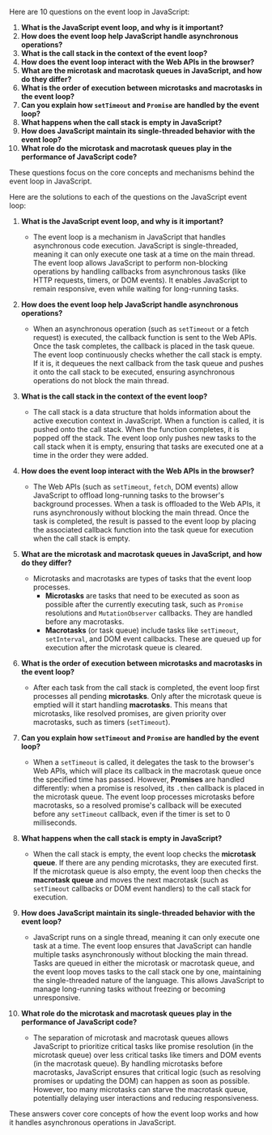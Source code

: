 Here are 10 questions on the event loop in JavaScript:

1. **What is the JavaScript event loop, and why is it important?**
2. **How does the event loop help JavaScript handle asynchronous operations?**
3. **What is the call stack in the context of the event loop?**
4. **How does the event loop interact with the Web APIs in the browser?**
5. **What are the microtask and macrotask queues in JavaScript, and how do they differ?**
6. **What is the order of execution between microtasks and macrotasks in the event loop?**
7. **Can you explain how `setTimeout` and `Promise` are handled by the event loop?**
8. **What happens when the call stack is empty in JavaScript?**
9. **How does JavaScript maintain its single-threaded behavior with the event loop?**
10. **What role do the microtask and macrotask queues play in the performance of JavaScript code?**

These questions focus on the core concepts and mechanisms behind the event loop in JavaScript.


Here are the solutions to each of the questions on the JavaScript event loop:

1. **What is the JavaScript event loop, and why is it important?**
   - The event loop is a mechanism in JavaScript that handles asynchronous code execution. JavaScript is single-threaded, meaning it can only execute one task at a time on the main thread. The event loop allows JavaScript to perform non-blocking operations by handling callbacks from asynchronous tasks (like HTTP requests, timers, or DOM events). It enables JavaScript to remain responsive, even while waiting for long-running tasks.

2. **How does the event loop help JavaScript handle asynchronous operations?**
   - When an asynchronous operation (such as `setTimeout` or a fetch request) is executed, the callback function is sent to the Web APIs. Once the task completes, the callback is placed in the task queue. The event loop continuously checks whether the call stack is empty. If it is, it dequeues the next callback from the task queue and pushes it onto the call stack to be executed, ensuring asynchronous operations do not block the main thread.

3. **What is the call stack in the context of the event loop?**
   - The call stack is a data structure that holds information about the active execution context in JavaScript. When a function is called, it is pushed onto the call stack. When the function completes, it is popped off the stack. The event loop only pushes new tasks to the call stack when it is empty, ensuring that tasks are executed one at a time in the order they were added.

4. **How does the event loop interact with the Web APIs in the browser?**
   - The Web APIs (such as `setTimeout`, `fetch`, DOM events) allow JavaScript to offload long-running tasks to the browser's background processes. When a task is offloaded to the Web APIs, it runs asynchronously without blocking the main thread. Once the task is completed, the result is passed to the event loop by placing the associated callback function into the task queue for execution when the call stack is empty.

5. **What are the microtask and macrotask queues in JavaScript, and how do they differ?**
   - Microtasks and macrotasks are types of tasks that the event loop processes.
     - **Microtasks** are tasks that need to be executed as soon as possible after the currently executing task, such as `Promise` resolutions and `MutationObserver` callbacks. They are handled before any macrotasks.
     - **Macrotasks** (or task queue) include tasks like `setTimeout`, `setInterval`, and DOM event callbacks. These are queued up for execution after the microtask queue is cleared.
   
6. **What is the order of execution between microtasks and macrotasks in the event loop?**
   - After each task from the call stack is completed, the event loop first processes all pending **microtasks**. Only after the microtask queue is emptied will it start handling **macrotasks**. This means that microtasks, like resolved promises, are given priority over macrotasks, such as timers (`setTimeout`).

7. **Can you explain how `setTimeout` and `Promise` are handled by the event loop?**
   - When a `setTimeout` is called, it delegates the task to the browser's Web APIs, which will place its callback in the macrotask queue once the specified time has passed. However, **Promises** are handled differently: when a promise is resolved, its `.then` callback is placed in the microtask queue. The event loop processes microtasks before macrotasks, so a resolved promise's callback will be executed before any `setTimeout` callback, even if the timer is set to 0 milliseconds.

8. **What happens when the call stack is empty in JavaScript?**
   - When the call stack is empty, the event loop checks the **microtask queue**. If there are any pending microtasks, they are executed first. If the microtask queue is also empty, the event loop then checks the **macrotask queue** and moves the next macrotask (such as `setTimeout` callbacks or DOM event handlers) to the call stack for execution.

9. **How does JavaScript maintain its single-threaded behavior with the event loop?**
   - JavaScript runs on a single thread, meaning it can only execute one task at a time. The event loop ensures that JavaScript can handle multiple tasks asynchronously without blocking the main thread. Tasks are queued in either the microtask or macrotask queue, and the event loop moves tasks to the call stack one by one, maintaining the single-threaded nature of the language. This allows JavaScript to manage long-running tasks without freezing or becoming unresponsive.

10. **What role do the microtask and macrotask queues play in the performance of JavaScript code?**
    - The separation of microtask and macrotask queues allows JavaScript to prioritize critical tasks like promise resolution (in the microtask queue) over less critical tasks like timers and DOM events (in the macrotask queue). By handling microtasks before macrotasks, JavaScript ensures that critical logic (such as resolving promises or updating the DOM) can happen as soon as possible. However, too many microtasks can starve the macrotask queue, potentially delaying user interactions and reducing responsiveness.

These answers cover core concepts of how the event loop works and how it handles asynchronous operations in JavaScript.